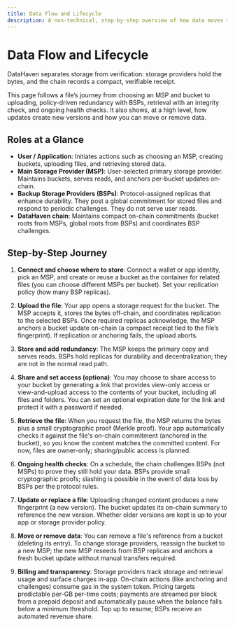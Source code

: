 ```yaml
---
title: Data Flow and Lifecycle
description: A non-technical, step-by-step overview of how data moves through DataHaven's provider model—from upload to retrieval and beyond.
---
```


# Data Flow and Lifecycle

DataHaven separates storage from verification: storage providers hold the bytes, and the chain records a compact, verifiable receipt.

This page follows a file’s journey from choosing an MSP and bucket to uploading, policy-driven redundancy with BSPs, retrieval with an integrity check, and ongoing health checks. It also shows, at a high level, how updates create new versions and how you can move or remove data. 

## Roles at a Glance

- **User / Application**: Initiates actions such as choosing an MSP, creating buckets, uploading files, and retrieving stored data.
- **Main Storage Provider (MSP)**: User-selected primary storage provider. Maintains buckets, serves reads, and anchors per-bucket updates on-chain.
- **Backup Storage Providers (BSPs)**: Protocol-assigned replicas that enhance durability. They post a global commitment for stored files and respond to periodic challenges. They do not serve user reads.
- **DataHaven chain**: Maintains compact on-chain commitments (bucket roots from MSPs, global roots from BSPs) and coordinates BSP challenges.

## Step-by-Step Journey

1. **Connect and choose where to store**: Connect a wallet or app identity, pick an MSP, and create or reuse a bucket as the container for related files (you can choose different MSPs per bucket). Set your replication policy (how many BSP replicas).

2. **Upload the file**: Your app opens a storage request for the bucket. The MSP accepts it, stores the bytes off-chain, and coordinates replication to the selected BSPs. Once required replicas acknowledge, the MSP anchors a bucket update on-chain (a compact receipt tied to the file’s fingerprint). If replication or anchoring fails, the upload aborts.

3. **Store and add redundancy**: The MSP keeps the primary copy and serves reads. BSPs hold replicas for durability and decentralization; they are not in the normal read path.

4. **Share and set access (optiona)**: You may choose to share access to your bucket by generating a link that provides view-only access or view-and-upload access to the contents of your bucket, including all files and folders. You can set an optional expiration date for the link and protect it with a password if needed. 

5. **Retrieve the file**: When you request the file, the MSP returns the bytes plus a small cryptographic proof (Merkle proof). Your app automatically checks it against the file's on-chain commitment (anchored in the bucket), so you know the content matches the committed content. For now, files are owner-only; sharing/public access is planned.

6. **Ongoing health checks**: On a schedule, the chain challenges BSPs (not MSPs) to prove they still hold your data. BSPs provide small cryptographic proofs; slashing is possible in the event of data loss by BSPs per the protocol rules.

7. **Update or replace a file**: Uploading changed content produces a new fingerprint (a new version). The bucket updates its on-chain summary to reference the new version. Whether older versions are kept is up to your app or storage provider policy.

8. **Move or remove data**: You can remove a file's reference from a bucket (deleting its entry). To change storage providers, reassign the bucket to a new MSP; the new MSP reseeds from BSP replicas and anchors a fresh bucket update without manual transfers required.

9. **Billing and transparency**: Storage providers track storage and retrieval usage and surface charges in-app. On-chain actions (like anchoring and challenges) consume gas in the system token. Pricing targets predictable per-GB per-time costs; payments are streamed per block from a prepaid deposit and automatically pause when the balance falls below a minimum threshold. Top up to resume; BSPs receive an automated revenue share.
